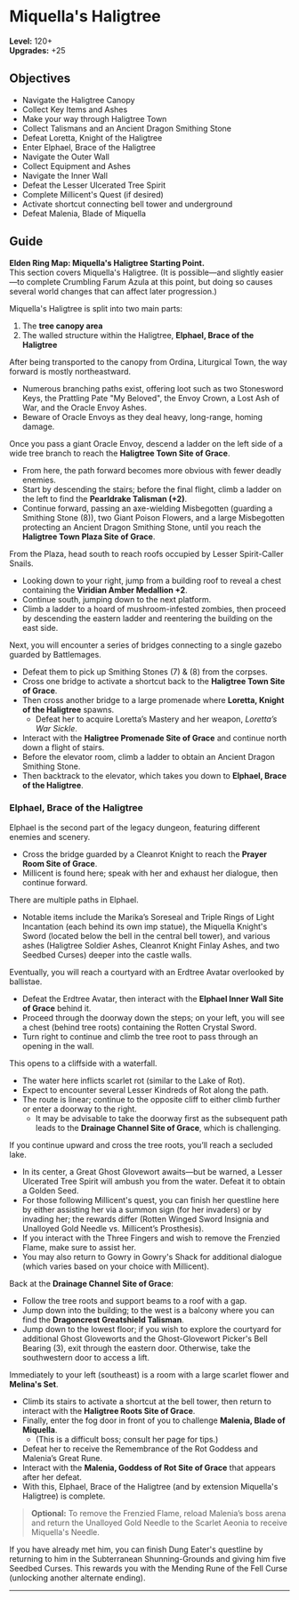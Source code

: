 # **Miquella's Haligtree**

**Level:** 120+  
**Upgrades:** +25

## Objectives

- Navigate the Haligtree Canopy  
- Collect Key Items and Ashes  
- Make your way through Haligtree Town  
- Collect Talismans and an Ancient Dragon Smithing Stone  
- Defeat Loretta, Knight of the Haligtree  
- Enter Elphael, Brace of the Haligtree  
- Navigate the Outer Wall  
- Collect Equipment and Ashes  
- Navigate the Inner Wall  
- Defeat the Lesser Ulcerated Tree Spirit  
- Complete Millicent's Quest (if desired)  
- Activate shortcut connecting bell tower and underground  
- Defeat Malenia, Blade of Miquella

## Guide

**Elden Ring Map: Miquella's Haligtree Starting Point.**  
This section covers Miquella's Haligtree. (It is possible—and slightly easier—to complete Crumbling Farum Azula at this point, but doing so causes several world changes that can affect later progression.)

Miquella's Haligtree is split into two main parts:  
1. The **tree canopy area**  
2. The walled structure within the Haligtree, **Elphael, Brace of the Haligtree**

After being transported to the canopy from Ordina, Liturgical Town, the way forward is mostly northeastward.  
- Numerous branching paths exist, offering loot such as two Stonesword Keys, the Prattling Pate "My Beloved", the Envoy Crown, a Lost Ash of War, and the Oracle Envoy Ashes.  
- Beware of Oracle Envoys as they deal heavy, long-range, homing damage.

Once you pass a giant Oracle Envoy, descend a ladder on the left side of a wide tree branch to reach the **Haligtree Town Site of Grace**.  
- From here, the path forward becomes more obvious with fewer deadly enemies.  
- Start by descending the stairs; before the final flight, climb a ladder on the left to find the **Pearldrake Talisman (+2)**.  
- Continue forward, passing an axe-wielding Misbegotten (guarding a Smithing Stone (8)), two Giant Poison Flowers, and a large Misbegotten protecting an Ancient Dragon Smithing Stone, until you reach the **Haligtree Town Plaza Site of Grace**.

From the Plaza, head south to reach roofs occupied by Lesser Spirit-Caller Snails.  
- Looking down to your right, jump from a building roof to reveal a chest containing the **Viridian Amber Medallion +2**.  
- Continue south, jumping down to the next platform.  
- Climb a ladder to a hoard of mushroom-infested zombies, then proceed by descending the eastern ladder and reentering the building on the east side.

Next, you will encounter a series of bridges connecting to a single gazebo guarded by Battlemages.  
- Defeat them to pick up Smithing Stones (7) & (8) from the corpses.  
- Cross one bridge to activate a shortcut back to the **Haligtree Town Site of Grace**.  
- Then cross another bridge to a large promenade where **Loretta, Knight of the Haligtree** spawns.  
  - Defeat her to acquire Loretta’s Mastery and her weapon, *Loretta’s War Sickle*.  
- Interact with the **Haligtree Promenade Site of Grace** and continue north down a flight of stairs.  
- Before the elevator room, climb a ladder to obtain an Ancient Dragon Smithing Stone.  
- Then backtrack to the elevator, which takes you down to **Elphael, Brace of the Haligtree**.

### Elphael, Brace of the Haligtree

Elphael is the second part of the legacy dungeon, featuring different enemies and scenery.  
- Cross the bridge guarded by a Cleanrot Knight to reach the **Prayer Room Site of Grace**.  
- Millicent is found here; speak with her and exhaust her dialogue, then continue forward.

There are multiple paths in Elphael.  
- Notable items include the Marika’s Soreseal and Triple Rings of Light Incantation (each behind its own imp statue), the Miquella Knight's Sword (located below the bell in the central bell tower), and various ashes (Haligtree Soldier Ashes, Cleanrot Knight Finlay Ashes, and two Seedbed Curses) deeper into the castle walls.

Eventually, you will reach a courtyard with an Erdtree Avatar overlooked by ballistae.  
- Defeat the Erdtree Avatar, then interact with the **Elphael Inner Wall Site of Grace** behind it.  
- Proceed through the doorway down the steps; on your left, you will see a chest (behind tree roots) containing the Rotten Crystal Sword.  
- Turn right to continue and climb the tree root to pass through an opening in the wall.

This opens to a cliffside with a waterfall.  
- The water here inflicts scarlet rot (similar to the Lake of Rot).  
- Expect to encounter several Lesser Kindreds of Rot along the path.  
- The route is linear; continue to the opposite cliff to either climb further or enter a doorway to the right.  
  - It may be advisable to take the doorway first as the subsequent path leads to the **Drainage Channel Site of Grace**, which is challenging.

If you continue upward and cross the tree roots, you’ll reach a secluded lake.  
- In its center, a Great Ghost Glovewort awaits—but be warned, a Lesser Ulcerated Tree Spirit will ambush you from the water. Defeat it to obtain a Golden Seed.  
- For those following Millicent's quest, you can finish her questline here by either assisting her via a summon sign (for her invaders) or by invading her; the rewards differ (Rotten Winged Sword Insignia and Unalloyed Gold Needle vs. Millicent’s Prosthesis).  
- If you interact with the Three Fingers and wish to remove the Frenzied Flame, make sure to assist her.  
- You may also return to Gowry in Gowry's Shack for additional dialogue (which varies based on your choice with Millicent).

Back at the **Drainage Channel Site of Grace**:  
- Follow the tree roots and support beams to a roof with a gap.  
- Jump down into the building; to the west is a balcony where you can find the **Dragoncrest Greatshield Talisman**.  
- Jump down to the lowest floor; if you wish to explore the courtyard for additional Ghost Gloveworts and the Ghost-Glovewort Picker's Bell Bearing (3), exit through the eastern door. Otherwise, take the southwestern door to access a lift.

Immediately to your left (southeast) is a room with a large scarlet flower and **Melina's Set**.  
- Climb its stairs to activate a shortcut at the bell tower, then return to interact with the **Haligtree Roots Site of Grace**.  
- Finally, enter the fog door in front of you to challenge **Malenia, Blade of Miquella**.  
  - (This is a difficult boss; consult her page for tips.)  
- Defeat her to receive the Remembrance of the Rot Goddess and Malenia’s Great Rune.  
- Interact with the **Malenia, Goddess of Rot Site of Grace** that appears after her defeat.  
- With this, Elphael, Brace of the Haligtree (and by extension Miquella's Haligtree) is complete.

> **Optional:** To remove the Frenzied Flame, reload Malenia’s boss arena and return the Unalloyed Gold Needle to the Scarlet Aeonia to receive Miquella's Needle.

If you have already met him, you can finish Dung Eater's questline by returning to him in the Subterranean Shunning-Grounds and giving him five Seedbed Curses. This rewards you with the Mending Rune of the Fell Curse (unlocking another alternate ending).

---


